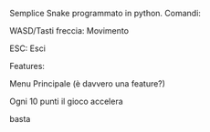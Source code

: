 Semplice Snake programmato in python.
Comandi:

WASD/Tasti freccia: Movimento

ESC: Esci


Features:

Menu Principale (è davvero una feature?)

Ogni 10 punti il gioco accelera

basta

